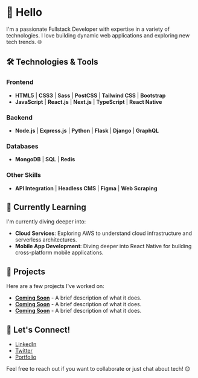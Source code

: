 # 👋 Hello

I'm a passionate Fullstack Developer with expertise in a variety of technologies. I love building dynamic web applications and exploring new tech trends. 🌐

## 🛠️ Technologies & Tools

### Frontend
- **HTML5** | **CSS3** | **Sass** | **PostCSS** | **Tailwind CSS** | **Bootstrap**
- **JavaScript** | **React.js** | **Next.js** | **TypeScript** | **React Native**

### Backend
- **Node.js** | **Express.js** | **Python** | **Flask** | **Django** | **GraphQL**

### Databases
- **MongoDB** | **SQL** | **Redis**

### Other Skills
- **API Integration** | **Headless CMS** | **Figma** | **Web Scraping**

## 🌱 Currently Learning

I'm currently diving deeper into:
- **Cloud Services**: Exploring AWS to understand cloud infrastructure and serverless architectures.
- **Mobile App Development**: Diving deeper into React Native for building cross-platform mobile applications.

## 💼 Projects

Here are a few projects I've worked on:
- [**Coming Soon**](https://github.com/ashofdead) - A brief description of what it does.
- [**Coming Soon**](https://github.com/ashofdead) - A brief description of what it does.
- [**Coming Soon**](https://github.com/ashofdead) - A brief description of what it does.

## 🤝 Let's Connect!

- [LinkedIn](https://github.com/ashofdead)
- [Twitter](https://github.com/ashofdead)
- [Portfolio](https://github.com/ashofdead)

Feel free to reach out if you want to collaborate or just chat about tech! 😊

